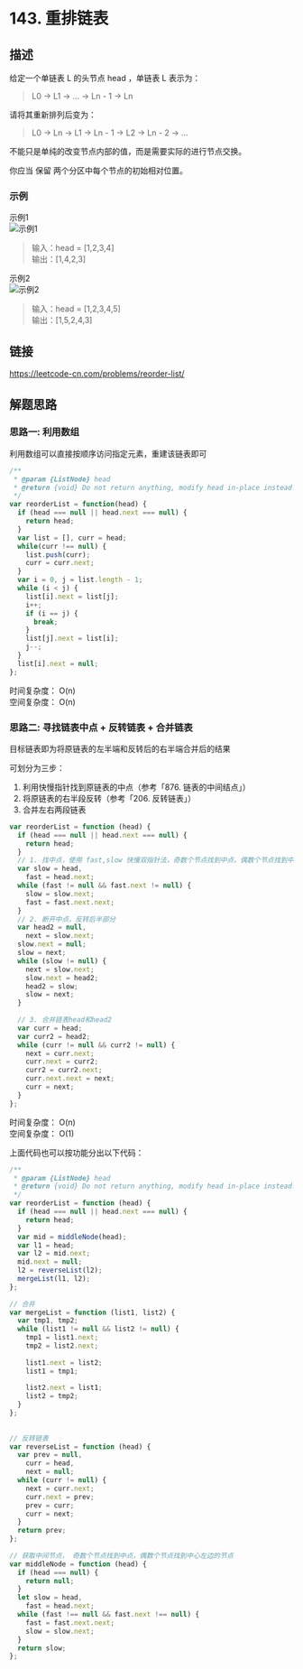 # 143. 重排链表
## 描述
给定一个单链表 L 的头节点 head ，单链表 L 表示为：   
> L0 → L1 → … → Ln - 1 → Ln    

请将其重新排列后变为：     

> L0 → Ln → L1 → Ln - 1 → L2 → Ln - 2 → …   

不能只是单纯的改变节点内部的值，而是需要实际的进行节点交换。    

你应当 保留 两个分区中每个节点的初始相对位置。     

### 示例
示例1   
![示例1](https://pic.leetcode-cn.com/1626420311-PkUiGI-image.png)
> 输入：head = [1,2,3,4]      
> 输出：[1,4,2,3]        

示例2   
![示例2](https://pic.leetcode-cn.com/1626420320-YUiulT-image.png)
> 输入：head = [1,2,3,4,5]            
> 输出：[1,5,2,4,3]         


## 链接
https://leetcode-cn.com/problems/reorder-list/         

## 解题思路   
### 思路一: 利用数组
利用数组可以直接按顺序访问指定元素，重建该链表即可   

```javascript
/**
 * @param {ListNode} head
 * @return {void} Do not return anything, modify head in-place instead.
 */
var reorderList = function(head) {
  if (head === null || head.next === null) {
    return head;
  }
  var list = [], curr = head;
  while(curr !== null) {
    list.push(curr);
    curr = curr.next;
  }
  var i = 0, j = list.length - 1;
  while (i < j) {
    list[i].next = list[j];
    i++;
    if (i == j) {
      break;
    }
    list[j].next = list[i];
    j--;
  }
  list[i].next = null;
};
```
时间复杂度： O(n)  
空间复杂度： O(n)   


### 思路二: 寻找链表中点 + 反转链表 + 合并链表   
目标链表即为将原链表的左半端和反转后的右半端合并后的结果

可划分为三步：

1. 利用快慢指针找到原链表的中点（参考「876. 链表的中间结点」）
2. 将原链表的右半段反转（参考「206. 反转链表」）
3. 合并左右两段链表   
```javascript
var reorderList = function (head) {
  if (head === null || head.next === null) {
    return head;
  }
  // 1. 找中点，使用 fast,slow 快慢双指针法，奇数个节点找到中点，偶数个节点找到中心左边的节点
  var slow = head,
    fast = head.next;
  while (fast != null && fast.next != null) {
    slow = slow.next;
    fast = fast.next.next;
  }
  // 2. 断开中点，反转后半部分
  var head2 = null,
    next = slow.next;
  slow.next = null;
  slow = next;
  while (slow != null) {
    next = slow.next;
    slow.next = head2;
    head2 = slow;
    slow = next;
  }
 
  // 3. 合并链表head和head2
  var curr = head;
  var curr2 = head2;
  while (curr != null && curr2 != null) {
    next = curr.next;
    curr.next = curr2;
    curr2 = curr2.next;
    curr.next.next = next;
    curr = next;
  }
};
```
时间复杂度： O(n)    
空间复杂度： O(1)   

上面代码也可以按功能分出以下代码：   

```javascript
/**
 * @param {ListNode} head
 * @return {void} Do not return anything, modify head in-place instead.
 */
var reorderList = function (head) {
  if (head === null || head.next === null) {
    return head;
  }
  var mid = middleNode(head);
  var l1 = head;
  var l2 = mid.next;
  mid.next = null;
  l2 = reverseList(l2);
  mergeList(l1, l2);
};
 
// 合并
var mergeList = function (list1, list2) {
  var tmp1, tmp2;
  while (list1 != null && list2 != null) {
    tmp1 = list1.next;
    tmp2 = list2.next;
 
    list1.next = list2;
    list1 = tmp1;
 
    list2.next = list1;
    list2 = tmp2;
  }
};
 
 
// 反转链表
var reverseList = function (head) {
  var prev = null,
    curr = head,
    next = null;
  while (curr != null) {
    next = curr.next;
    curr.next = prev;
    prev = curr;
    curr = next;
  }
  return prev;
};
 
// 获取中间节点， 奇数个节点找到中点，偶数个节点找到中心左边的节点
var middleNode = function (head) {
  if (head === null) {
    return null;
  }
  let slow = head,
    fast = head.next;
  while (fast !== null && fast.next !== null) {
    fast = fast.next.next;
    slow = slow.next;
  }
  return slow;
};
```